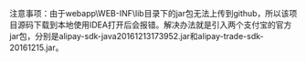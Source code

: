 注意事项：由于webapp\WEB-INF\lib目录下的jar包无法上传到github，所以该项目源码下载到本地使用IDEA打开后会报错。解决办法就是引入两个支付宝的官方jar包，分别是alipay-sdk-java20161213173952.jar和alipay-trade-sdk-20161215.jar。  